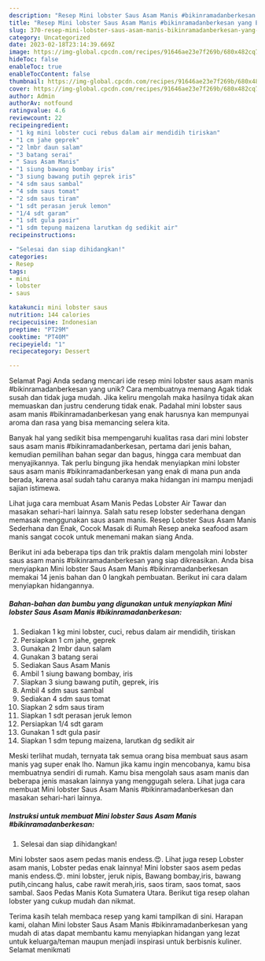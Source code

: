 ```yaml
---
description: "Resep Mini lobster Saus Asam Manis #bikinramadanberkesan yang Enak"
title: "Resep Mini lobster Saus Asam Manis #bikinramadanberkesan yang Enak"
slug: 370-resep-mini-lobster-saus-asam-manis-bikinramadanberkesan-yang-enak
category: Uncategorized
date: 2023-02-18T23:14:39.669Z
image: https://img-global.cpcdn.com/recipes/91646ae23e7f269b/680x482cq70/mini-lobster-saus-asam-manis-bikinramadanberkesan-foto-resep-utama.jpg
hideToc: false
enableToc: true
enableTocContent: false
thumbnail: https://img-global.cpcdn.com/recipes/91646ae23e7f269b/680x482cq70/mini-lobster-saus-asam-manis-bikinramadanberkesan-foto-resep-utama.jpg
cover: https://img-global.cpcdn.com/recipes/91646ae23e7f269b/680x482cq70/mini-lobster-saus-asam-manis-bikinramadanberkesan-foto-resep-utama.jpg
author: Admin
authorAv: notfound
ratingvalue: 4.6
reviewcount: 22
recipeingredient:
- "1 kg mini lobster cuci rebus dalam air mendidih tiriskan"
- "1 cm jahe geprek"
- "2 lmbr daun salam"
- "3 batang serai"
- " Saus Asam Manis"
- "1 siung bawang bombay iris"
- "3 siung bawang putih geprek iris"
- "4 sdm saus sambal"
- "4 sdm saus tomat"
- "2 sdm saus tiram"
- "1 sdt perasan jeruk lemon"
- "1/4 sdt garam"
- "1 sdt gula pasir"
- "1 sdm tepung maizena larutkan dg sedikit air"
recipeinstructions:

- "Selesai dan siap dihidangkan!"
categories:
- Resep
tags:
- mini
- lobster
- saus

katakunci: mini lobster saus 
nutrition: 144 calories
recipecuisine: Indonesian
preptime: "PT29M"
cooktime: "PT40M"
recipeyield: "1"
recipecategory: Dessert

---
```



Selamat Pagi Anda sedang mencari ide resep mini lobster saus asam manis #bikinramadanberkesan yang unik? Cara membuatnya memang Agak tidak susah dan tidak juga mudah. Jika keliru mengolah maka hasilnya tidak akan memuaskan dan justru cenderung tidak enak. Padahal mini lobster saus asam manis #bikinramadanberkesan yang enak harusnya kan mempunyai aroma dan rasa yang bisa memancing selera kita.


Banyak hal yang sedikit bisa mempengaruhi kualitas rasa dari mini lobster saus asam manis #bikinramadanberkesan, pertama dari jenis bahan, kemudian pemilihan bahan segar dan bagus, hingga cara membuat dan menyajikannya. Tak perlu bingung jika hendak menyiapkan mini lobster saus asam manis #bikinramadanberkesan yang enak di mana pun anda berada, karena asal sudah tahu caranya maka hidangan ini mampu menjadi sajian istimewa.

Lihat juga cara membuat Asam Manis Pedas Lobster Air Tawar dan masakan sehari-hari lainnya. Salah satu resep lobster sederhana dengan memasak menggunakan saus asam manis. Resep Lobster Saus Asam Manis Sederhana dan Enak, Cocok Masak di Rumah Resep aneka seafood asam manis sangat cocok untuk menemani makan siang Anda.


Berikut ini ada beberapa tips dan trik praktis dalam mengolah mini lobster saus asam manis #bikinramadanberkesan yang siap dikreasikan. Anda bisa menyiapkan Mini lobster Saus Asam Manis #bikinramadanberkesan memakai 14 jenis bahan dan 0 langkah pembuatan. Berikut ini cara dalam menyiapkan hidangannya.

<!--inarticleads1-->

##### Bahan-bahan dan bumbu yang digunakan untuk menyiapkan Mini lobster Saus Asam Manis #bikinramadanberkesan:

1. Sediakan 1 kg mini lobster, cuci, rebus dalam air mendidih, tiriskan
1. Persiapkan 1 cm jahe, geprek
1. Gunakan 2 lmbr daun salam
1. Gunakan 3 batang serai
1. Sediakan  Saus Asam Manis
1. Ambil 1 siung bawang bombay, iris
1. Siapkan 3 siung bawang putih, geprek, iris
1. Ambil 4 sdm saus sambal
1. Sediakan 4 sdm saus tomat
1. Siapkan 2 sdm saus tiram
1. Siapkan 1 sdt perasan jeruk lemon
1. Persiapkan 1/4 sdt garam
1. Gunakan 1 sdt gula pasir
1. Siapkan 1 sdm tepung maizena, larutkan dg sedikit air


Meski terlihat mudah, ternyata tak semua orang bisa membuat saus asam manis yag super enak lho. Namun jika kamu ingin mencobanya, kamu bisa membuatnya sendiri di rumah. Kamu bisa mengolah saus asam manis dan beberapa jenis masakan lainnya yang menggugah selera. Lihat juga cara membuat Mini lobster Saus Asam Manis #bikinramadanberkesan dan masakan sehari-hari lainnya. 

<!--inarticleads2-->

##### Instruksi untuk membuat Mini lobster Saus Asam Manis #bikinramadanberkesan:


1. Selesai dan siap dihidangkan!

Mini lobster saos asem pedas manis endess.😍. Lihat juga resep Lobster asam manis, Lobster pedas enak lainnya! Mini lobster saos asem pedas manis endess.😍. mini lobster, jeruk nipis, Bawang bombay,iris, bawang putih,cincang halus, cabe rawit merah,iris, saos tiram, saos tomat, saos sambal. Saos Pedas Manis Kota Sumatera Utara. Berikut tiga resep olahan lobster yang cukup mudah dan nikmat. 

Terima kasih telah membaca resep yang kami tampilkan di sini. Harapan kami, olahan Mini lobster Saus Asam Manis #bikinramadanberkesan yang mudah di atas dapat membantu kamu menyiapkan hidangan yang lezat untuk keluarga/teman maupun menjadi inspirasi untuk berbisnis kuliner. Selamat menikmati
